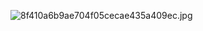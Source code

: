 ![8f410a6b9ae704f05cecae435a409ec.jpg](https://cc-407-1376569927.cos.ap-guangzhou.myqcloud.com/cc-407-1376569927/images-obsidian/202509082102844.jpg)
